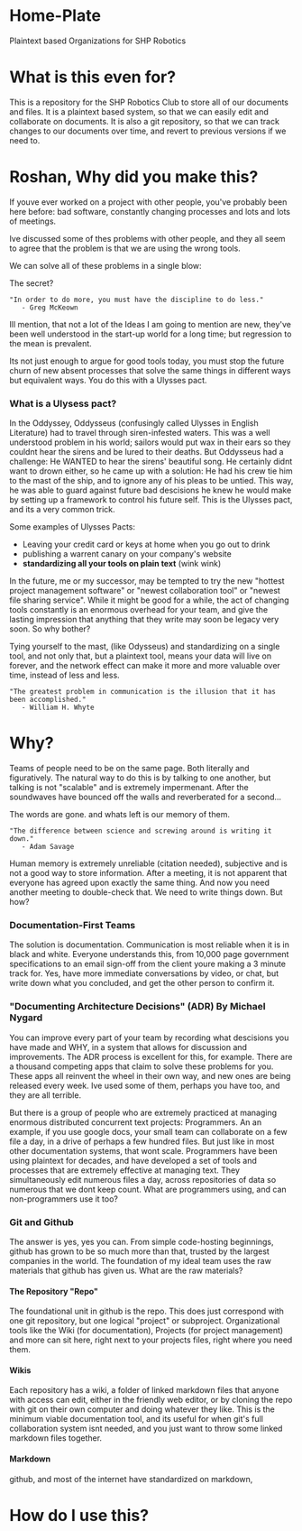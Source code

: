 # Home-Plate
Plaintext based Organizations for SHP Robotics

# What is this even for?

This is a repository for the SHP Robotics Club to store all of our documents and files. It is a plaintext based system, so that we can easily edit and collaborate on documents. It is also a git repository, so that we can track changes to our documents over time, and revert to previous versions if we need to.

# Roshan, Why did you make this?

If youve ever worked on a project with other people, you've probably been here before: bad software, constantly changing processes and lots and lots of meetings.

Ive discussed some of thes problems with other people, and they all seem to agree that the problem is that we are using the wrong tools.

We can solve all of these problems in a single blow:

The secret?

```
"In order to do more, you must have the discipline to do less."
   - Greg McKeown
```

Ill mention, that not a lot of the Ideas I am going to mention are new, they've been well understood in the start-up world for a long time; but regression to the mean is prevalent.

Its not just enough to argue for good tools today, you must stop the future churn of new absent processes that solve the same things in different ways but equivalent ways. You do this with a Ulysses pact.

### What is a Ulysess pact?

In the Oddyssey, Oddysseus (confusingly called Ulysses in English Literature) had to travel through siren-infested waters. This was a well understood problem in his world; sailors would put wax in their ears so they couldnt hear the sirens and be lured to their deaths. But Oddysseus had a challenge: He WANTED to hear the sirens' beautiful song. He certainly didnt want to drown either, so he came up with a solution: He had his crew tie him to the mast of the ship, and to ignore any of his pleas to be untied. This way, he was able to guard against future bad descisions he knew he would make by setting up a framework to control his future self. This is the Ulysses pact, and its a very common trick.

Some examples of Ulysses Pacts:
- Leaving your credit card or keys at home when you go out to drink
- publishing a warrent canary on your company's website
- **standardizing all your tools on plain text** (wink wink)

In the future, me or my successor, may be tempted to try the new "hottest project management software" or "newest collaboration tool" or "newest file sharing service". While it might be good for a while, the act of changing tools constantly is an enormous overhead for your team, and give the lasting impression that anything that they write may soon be legacy very soon. So why bother?

Tying yourself to the mast, (like Odysseus) and standardizing on a single tool, and not only that, but a plaintext tool, means your data will live on forever, and the network effect can make it more and more valuable over time, instead of less and less.


```
"The greatest problem in communication is the illusion that it has been accomplished."
   - William H. Whyte
```

# Why?

Teams of people need to be on the same page. Both literally and figuratively. The natural way to do this is by talking to one another, but talking is not "scalable" and is extremely impermenant. After the soundwaves have bounced off the walls and reverberated for a second...

The words are gone. and whats left is our memory of them.

```
"The difference between science and screwing around is writing it down."
   - Adam Savage
```

Human memory is extremely unreliable (citation needed), subjective and is not a good way to store information. After a meeting, it is not apparent that everyone has agreed upon exactly the same thing. And now you need another meeting to double-check that. We need to write things down. But how?

### Documentation-First Teams

The solution is documentation. Communication is most reliable when it is in black and white. Everyone understands this, from 10,000 page government specifications to an email sign-off from the client youre making a 3 minute track for. Yes, have more immediate conversations by video, or chat, but write down what you concluded, and get the other person to confirm it. 


### "Documenting Architecture Decisions" (ADR) By Michael Nygard

You can improve every part of your team by recording what descisions you have made and WHY, in a system that allows for discussion and improvements. The ADR process is excellent for this, for example. There are a thousand competing apps that claim to solve these problems for you. These apps all reinvent the wheel in their own way, and new ones are being released every week. Ive used some of them, perhaps you have too, and they are all terrible.

But there is a group of people who are extremely practiced at managing enormous distributed concurrent text projects: Programmers. An an example, if you use google docs, your small team can collaborate on a few file a day, in a drive of perhaps a few hundred files. But just like in most other documentation systems, that wont scale. Programmers have been using plaintext for decades, and have developed a set of tools and processes that are extremely effective at managing text. They simultaneously edit numerous files a day, across repositories of data so numerous that we dont keep count. What are programmers using, and can non-programmers use it too?

### Git and Github

The answer is yes, yes you can. From simple code-hosting beginnings, github has grown to be so much more than that, trusted by the largest companies in the world. The foundation of my ideal team uses the raw materials that github has given us. What are the raw materials?

#### The Repository "Repo"

The foundational unit in github is the repo. This does just correspond with one git repository, but one logical "project" or subproject. Organizational tools like the Wiki (for documentation), Projects (for project management) and more can sit here, right next to your projects files, right where you need them.

#### Wikis

Each repository has a wiki, a folder of linked markdown files that anyone with access can edit, either in the friendly web editor, or by cloning the repo with git on their own computer and doing whatever they like. This is the minimum viable documentation tool, and its useful for when git's full collaboration system isnt needed, and you just want to throw some linked markdown files together.


#### Markdown

github, and most of the internet have standardized on markdown, 








# How do I use this?



